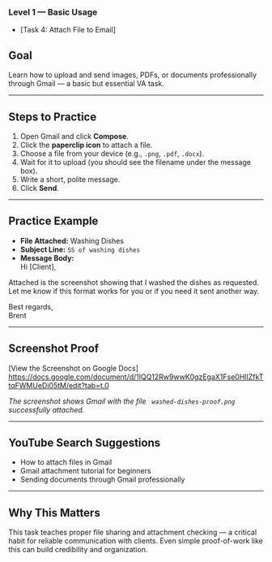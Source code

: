 ### Level 1 — Basic Usage  
- [Task 4: Attach File to Email]

## Goal  
Learn how to upload and send images, PDFs, or documents professionally through Gmail — a basic but essential VA task.

---

## Steps to Practice

1. Open Gmail and click **Compose**.  
2. Click the **paperclip icon** to attach a file.  
3. Choose a file from your device (e.g., `.png`, `.pdf`, `.docx`).  
4. Wait for it to upload (you should see the filename under the message box).  
5. Write a short, polite message.  
6. Click **Send**.

---

## Practice Example

- **File Attached:** Washing Dishes
- **Subject Line:** `SS of washing dishes`  
- **Message Body:**  
Hi [Client],

Attached is the screenshot showing that I washed the dishes as requested. Let me know if this format works for you or if you need it sent another way.

Best regards,  
Brent

---

## Screenshot Proof

[View the Screenshot on Google Docs]
https://docs.google.com/document/d/1lQQ12Rw9wwK0gzEgaX1Fse0HlIZfkTtqFWMUeDi05tM/edit?tab=t.0

*The screenshot shows Gmail with the file ` washed-dishes-proof.png` successfully attached.*

---

## YouTube Search Suggestions

- How to attach files in Gmail  
- Gmail attachment tutorial for beginners  
- Sending documents through Gmail professionally

---

## Why This Matters

This task teaches proper file sharing and attachment checking — a critical habit for reliable communication with clients. Even simple proof-of-work like this can build credibility and organization.
